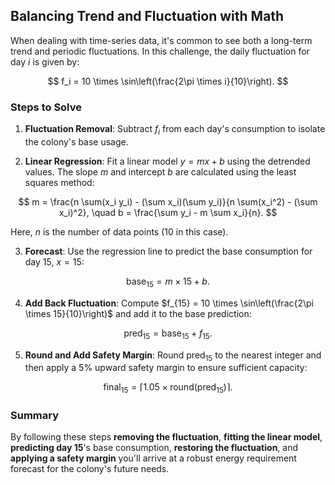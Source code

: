 ## Balancing Trend and Fluctuation with Math

When dealing with time-series data, it's common to see both a long-term trend and periodic fluctuations. In this challenge, the daily fluctuation for day $i$ is given by:

$$
f_i = 10 \times \sin\left(\frac{2\pi \times i}{10}\right).
$$

### Steps to Solve

1. **Fluctuation Removal**: Subtract $f_i$ from each day's consumption to isolate the colony's base usage.

2. **Linear Regression**: Fit a linear model $y = mx + b$ using the detrended values. The slope $m$ and intercept $b$ are calculated using the least squares method:

$$
m = \frac{n \sum(x_i y_i) - (\sum x_i)(\sum y_i)}{n \sum(x_i^2) - (\sum x_i)^2}, \quad b = \frac{\sum y_i - m \sum x_i}{n}.
$$

Here, $n$ is the number of data points (10 in this case).

3. **Forecast**: Use the regression line to predict the base consumption for day 15, $x = 15$:

$$
\text{base}_{15} = m \times 15 + b.
$$

4. **Add Back Fluctuation**: Compute $f_{15} = 10 \times \sin\left(\frac{2\pi \times 15}{10}\right)$ and add it to the base prediction:

$$
\text{pred}_{15} = \text{base}_{15} + f_{15}.
$$

5. **Round and Add Safety Margin**: Round $\text{pred}_{15}$ to the nearest integer and then apply a 5% upward safety margin to ensure sufficient capacity:

$$
\text{final}_{15} = \lceil 1.05 \times \text{round}(\text{pred}_{15}) \rceil.
$$

### Summary

By following these steps **removing the fluctuation**, **fitting the linear model**, **predicting day 15**'s base consumption, **restoring the fluctuation**, and **applying a safety margin** you'll arrive at a robust energy requirement forecast for the colony's future needs.
